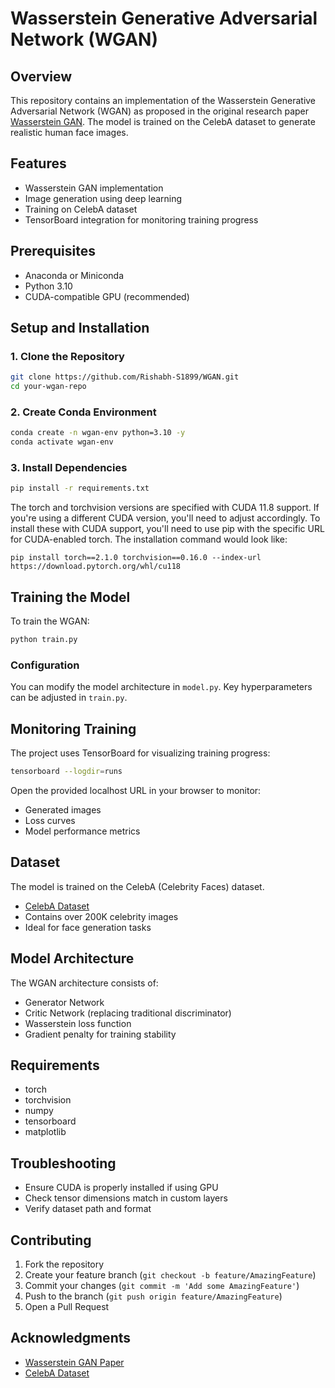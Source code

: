 # Wasserstein Generative Adversarial Network (WGAN)

## Overview

This repository contains an implementation of the Wasserstein Generative Adversarial Network (WGAN) as proposed in the original research paper [Wasserstein GAN](https://arxiv.org/abs/1701.07875). The model is trained on the CelebA dataset to generate realistic human face images.

## Features

- Wasserstein GAN implementation
- Image generation using deep learning
- Training on CelebA dataset
- TensorBoard integration for monitoring training progress

## Prerequisites

- Anaconda or Miniconda
- Python 3.10
- CUDA-compatible GPU (recommended)

## Setup and Installation

### 1. Clone the Repository

```bash
git clone https://github.com/Rishabh-S1899/WGAN.git
cd your-wgan-repo
```

### 2. Create Conda Environment

```bash
conda create -n wgan-env python=3.10 -y
conda activate wgan-env
```

### 3. Install Dependencies

```bash
pip install -r requirements.txt
```
The torch and torchvision versions are specified with CUDA 11.8 support. If you're using a different CUDA version, you'll need to adjust accordingly.
To install these with CUDA support, you'll need to use pip with the specific URL for CUDA-enabled torch. The installation command would look like:
```
pip install torch==2.1.0 torchvision==0.16.0 --index-url https://download.pytorch.org/whl/cu118
```
## Training the Model

To train the WGAN:

```bash
python train.py
```

### Configuration

You can modify the model architecture in `model.py`. Key hyperparameters can be adjusted in `train.py`.

## Monitoring Training

The project uses TensorBoard for visualizing training progress:

```bash
tensorboard --logdir=runs
```

Open the provided localhost URL in your browser to monitor:
- Generated images
- Loss curves
- Model performance metrics

## Dataset

The model is trained on the CelebA (Celebrity Faces) dataset. 
- [CelebA Dataset](http://mmlab.ie.cuhk.edu.hk/projects/CelebA.html)
- Contains over 200K celebrity images
- Ideal for face generation tasks

## Model Architecture

The WGAN architecture consists of:
- Generator Network
- Critic Network (replacing traditional discriminator)
- Wasserstein loss function
- Gradient penalty for training stability

## Requirements

- torch
- torchvision
- numpy
- tensorboard
- matplotlib

## Troubleshooting

- Ensure CUDA is properly installed if using GPU
- Check tensor dimensions match in custom layers
- Verify dataset path and format

## Contributing

1. Fork the repository
2. Create your feature branch (`git checkout -b feature/AmazingFeature`)
3. Commit your changes (`git commit -m 'Add some AmazingFeature'`)
4. Push to the branch (`git push origin feature/AmazingFeature`)
5. Open a Pull Request


## Acknowledgments

- [Wasserstein GAN Paper](https://arxiv.org/abs/1701.07875)
- [CelebA Dataset](http://mmlab.ie.cuhk.edu.hk/projects/CelebA.html)
